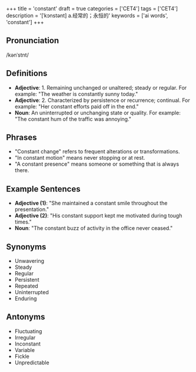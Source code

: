 +++
title = 'constant'
draft = true
categories = ['CET4']
tags = ['CET4']
description = '[ˈkɔnstənt] a.经常的；永恒的'
keywords = ['ai words', 'constant']
+++

## Pronunciation
/kənˈstnt/

## Definitions
- **Adjective**: 1. Remaining unchanged or unaltered; steady or regular. For example: "The weather is constantly sunny today."
- **Adjective**: 2. Characterized by persistence or recurrence; continual. For example: "Her constant efforts paid off in the end."
- **Noun**: An uninterrupted or unchanging state or quality. For example: "The constant hum of the traffic was annoying."

## Phrases
- "Constant change" refers to frequent alterations or transformations.
- "In constant motion" means never stopping or at rest.
- "A constant presence" means someone or something that is always there.

## Example Sentences
- **Adjective (1)**: "She maintained a constant smile throughout the presentation."
- **Adjective (2)**: "His constant support kept me motivated during tough times."
- **Noun**: "The constant buzz of activity in the office never ceased."

## Synonyms
- Unwavering
- Steady
- Regular
- Persistent
- Repeated
- Uninterrupted
- Enduring

## Antonyms
- Fluctuating
- Irregular
- Inconstant
- Variable
- Fickle
- Unpredictable
